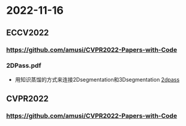 # 2022-11-16
## ECCV2022
### https://github.com/amusi/CVPR2022-Papers-with-Code
### 2DPass.pdf
+ 用知识蒸馏的方式来连接2Dsegmentation和3Dsegmentation [2dpass](Paper\ECCV2022\2DPass.pdf)

## CVPR2022
### https://github.com/amusi/CVPR2022-Papers-with-Code
